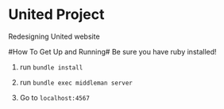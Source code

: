 United Project
==============

Redesigning United website


#How To Get Up and Running#
Be sure you have ruby installed!

1) run `bundle install`

2) run `bundle exec middleman server`

3) Go to `localhost:4567`
